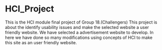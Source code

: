 # HCI_Project

This is the HCI module final project of Group 18.(Challengers)
This project is about the identify usability issues and make the selected website a user friendly website.
We have selected a advertisement website to develop.
In here we have done so many modifications using concepts of HCI to make this site as an user friendly website.